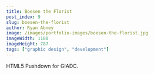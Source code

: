 ```yaml
---
title: Boesen the Florist
post_index: 9
slug: boesen-the-florist
author: Ryan Abney
image: /images/portfolio-images/boesen-the-florist.jpg
imageWidth: 1180
imageHeight: 787
tags: ["graphic design", "development"]
---
```


HTML5 Pushdown for GIADC.
